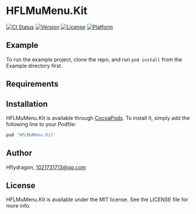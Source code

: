 # HFLMuMenu.Kit

[![CI Status](https://img.shields.io/travis/Hflydragon/HFLMuMenu.Kit.svg?style=flat)](https://travis-ci.org/Hflydragon/HFLMuMenu.Kit)
[![Version](https://img.shields.io/cocoapods/v/HFLMuMenu.Kit.svg?style=flat)](https://cocoapods.org/pods/HFLMuMenu.Kit)
[![License](https://img.shields.io/cocoapods/l/HFLMuMenu.Kit.svg?style=flat)](https://cocoapods.org/pods/HFLMuMenu.Kit)
[![Platform](https://img.shields.io/cocoapods/p/HFLMuMenu.Kit.svg?style=flat)](https://cocoapods.org/pods/HFLMuMenu.Kit)

## Example

To run the example project, clone the repo, and run `pod install` from the Example directory first.

## Requirements

## Installation

HFLMuMenu.Kit is available through [CocoaPods](https://cocoapods.org). To install
it, simply add the following line to your Podfile:

```ruby
pod 'HFLMuMenu.Kit'
```

## Author

Hflydragon, 1021731713@qq.com

## License

HFLMuMenu.Kit is available under the MIT license. See the LICENSE file for more info.

